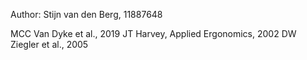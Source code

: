 Author: Stijn van den Berg, 11887648

MCC Van Dyke et al., 2019
JT Harvey, Applied Ergonomics, 2002
DW Ziegler et al., 2005



